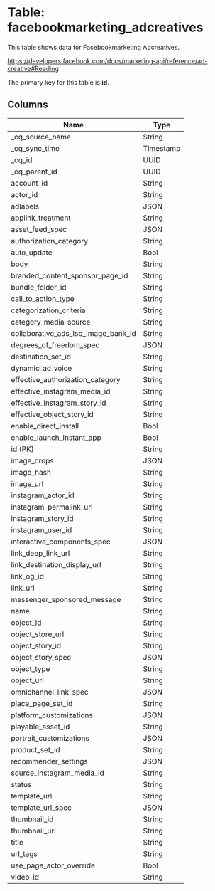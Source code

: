# Table: facebookmarketing_adcreatives

This table shows data for Facebookmarketing Adcreatives.

https://developers.facebook.com/docs/marketing-api/reference/ad-creative#Reading

The primary key for this table is **id**.

## Columns

| Name          | Type          |
| ------------- | ------------- |
|_cq_source_name|String|
|_cq_sync_time|Timestamp|
|_cq_id|UUID|
|_cq_parent_id|UUID|
|account_id|String|
|actor_id|String|
|adlabels|JSON|
|applink_treatment|String|
|asset_feed_spec|JSON|
|authorization_category|String|
|auto_update|Bool|
|body|String|
|branded_content_sponsor_page_id|String|
|bundle_folder_id|String|
|call_to_action_type|String|
|categorization_criteria|String|
|category_media_source|String|
|collaborative_ads_lsb_image_bank_id|String|
|degrees_of_freedom_spec|JSON|
|destination_set_id|String|
|dynamic_ad_voice|String|
|effective_authorization_category|String|
|effective_instagram_media_id|String|
|effective_instagram_story_id|String|
|effective_object_story_id|String|
|enable_direct_install|Bool|
|enable_launch_instant_app|Bool|
|id (PK)|String|
|image_crops|JSON|
|image_hash|String|
|image_url|String|
|instagram_actor_id|String|
|instagram_permalink_url|String|
|instagram_story_id|String|
|instagram_user_id|String|
|interactive_components_spec|JSON|
|link_deep_link_url|String|
|link_destination_display_url|String|
|link_og_id|String|
|link_url|String|
|messenger_sponsored_message|String|
|name|String|
|object_id|String|
|object_store_url|String|
|object_story_id|String|
|object_story_spec|JSON|
|object_type|String|
|object_url|String|
|omnichannel_link_spec|JSON|
|place_page_set_id|String|
|platform_customizations|JSON|
|playable_asset_id|String|
|portrait_customizations|JSON|
|product_set_id|String|
|recommender_settings|JSON|
|source_instagram_media_id|String|
|status|String|
|template_url|String|
|template_url_spec|JSON|
|thumbnail_id|String|
|thumbnail_url|String|
|title|String|
|url_tags|String|
|use_page_actor_override|Bool|
|video_id|String|